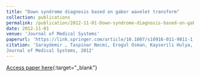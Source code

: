 ```yaml
---
title: "Down syndrome diagnosis based on gabor wavelet transform"
collection: publications
permalink: /publication/2012-11-01-Down-syndrome-diagnosis-based-on-gabor-wavelet-transform
date: 2012-11-01
venue: 'Journal of Medical Systems'
paperurl: 'https://link.springer.com/article/10.1007/s10916-011-9811-1'
citation: 'Saraydemir , Taspinar Necmi, Erogul Osman, Kayserili Hulya, Dinckan Nuriye, Down syndrome diagnosis based on gabor wavelet transform"
Journal of Medical Systems, 2012'
---
```

[Access paper here](https://link.springer.com/article/10.1007/s10916-011-9811-1){:target="_blank"}
